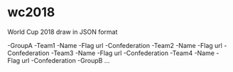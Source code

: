 # wc2018
World Cup 2018 draw in JSON format

-GroupA
  -Team1
    -Name
    -Flag url
    -Confederation
  -Team2
    -Name
    -Flag url
    -Confederation
  -Team3
    -Name
    -Flag url
    -Confederation
  -Team4
    -Name
    -Flag url
    -Confederation
-GroupB ...
